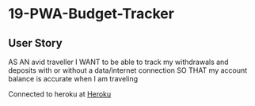 # 19-PWA-Budget-Tracker

## User Story
AS AN avid traveller
I WANT to be able to track my withdrawals and deposits with or without a data/internet connection
SO THAT my account balance is accurate when I am traveling

Connected to heroku at [Heroku](https://pacific-coast-58491.herokuapp.com/)